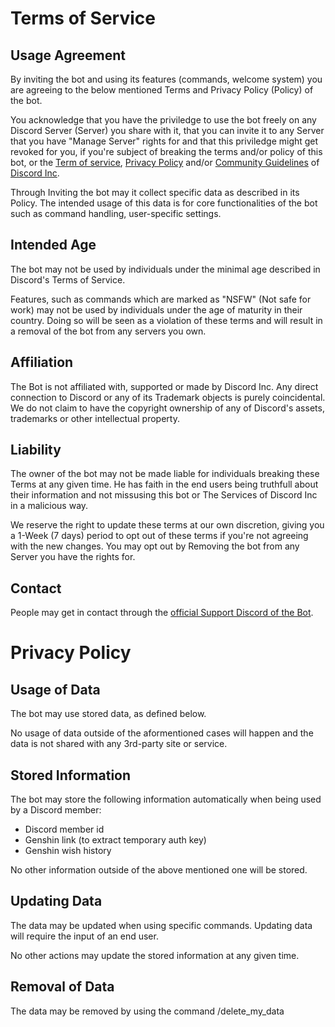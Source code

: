 # Terms of Service
## Usage Agreement
By inviting the bot and using its features (commands, welcome system) you are agreeing to the below mentioned Terms and Privacy Policy (Policy) of the bot.

You acknowledge that you have the priviledge to use the bot freely on any Discord Server (Server) you share with it, that you can invite it to any Server that you have "Manage Server" rights for and that this priviledge might get revoked for you, if you're subject of breaking the terms and/or policy of this bot, or the [Term of service](https://discord.com/terms), [Privacy Policy](https://discord.com/privacy) and/or  [ Community Guidelines](https://discord.com/guidelines) of [Discord Inc](https://discord.com/).

Through Inviting the bot may it collect specific data as described in its Policy.
The intended usage of this data is for core functionalities of the bot such as command handling, user-specific settings.

## Intended Age
The bot may not be used by individuals under the minimal age described in Discord's Terms of Service.

Features, such as commands which are marked as "NSFW" (Not safe for work) may not be used by individuals under the age of maturity in their country. Doing so will be seen as a violation of these terms and will result in a removal of the bot from any servers you own.

## Affiliation
The Bot is not affiliated with, supported or made by Discord Inc.
Any direct connection to Discord or any of its Trademark objects is purely coincidental. We do not claim to have the copyright ownership of any of Discord's assets, trademarks or other intellectual property.

## Liability
The owner of the bot may not be made liable for individuals breaking these Terms at any given time.
He has faith in the end users being truthfull about their information and not missusing this bot or The Services of Discord Inc in a malicious way.

We reserve the right to update these terms at our own discretion, giving you a 1-Week (7 days) period to opt out of these terms if you're not agreeing with the new changes.
You may opt out by Removing the bot from any Server you have the rights for.

## Contact
People may get in contact through the [official Support Discord of the Bot](https://discord.com/invite/hRTHpB4HUC).

# Privacy Policy

## Usage of Data
The bot may use stored data, as defined below.

No usage of data outside of the aformentioned cases will happen and the data is not shared with any 3rd-party site or service.

## Stored Information
The bot may store the following information automatically when being used by a Discord member:

* Discord member id
* Genshin link (to extract temporary auth key)
* Genshin wish history

No other information outside of the above mentioned one will be stored.

## Updating Data 
The data may be updated when using specific commands.
Updating data will require the input of an end user.

No other actions may update the stored information at any given time.

## Removal of Data
The data may be removed by using the command /delete_my_data 
